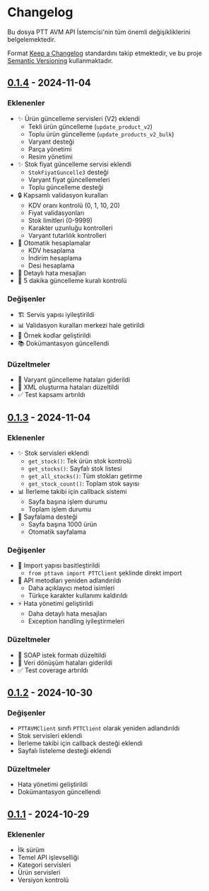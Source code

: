 # Changelog

Bu dosya PTT AVM API İstemcisi'nin tüm önemli değişikliklerini belgelemektedir.

Format [Keep a Changelog](https://keepachangelog.com/en/1.0.0/) standardını takip etmektedir,
ve bu proje [Semantic Versioning](https://semver.org/spec/v2.0.0.html) kullanmaktadır.

## [0.1.4] - 2024-11-04

### Eklenenler
- ✨ Ürün güncelleme servisleri (V2) eklendi
  - Tekli ürün güncelleme (`update_product_v2`)
  - Toplu ürün güncelleme (`update_products_v2_bulk`)
  - Varyant desteği
  - Parça yönetimi
  - Resim yönetimi
- ✨ Stok fiyat güncelleme servisi eklendi
  - `StokFiyatGuncelle3` desteği
  - Varyant fiyat güncellemeleri
  - Toplu güncelleme desteği
- 🔒 Kapsamlı validasyon kuralları
  - KDV oranı kontrolü (0, 1, 10, 20)
  - Fiyat validasyonları
  - Stok limitleri (0-9999)
  - Karakter uzunluğu kontrolleri
  - Varyant tutarlılık kontrolleri
- 🧮 Otomatik hesaplamalar
  - KDV hesaplama
  - İndirim hesaplama
  - Desi hesaplama
- 📝 Detaylı hata mesajları
- 🔄 5 dakika güncelleme kuralı kontrolü

### Değişenler
- 🏗️ Servis yapısı iyileştirildi
- 📊 Validasyon kuralları merkezi hale getirildi
- 🎯 Örnek kodlar geliştirildi
- 📚 Dokümantasyon güncellendi

### Düzeltmeler
- 🐛 Varyant güncelleme hataları giderildi
- 🔧 XML oluşturma hataları düzeltildi
- ✅ Test kapsamı artırıldı

## [0.1.3] - 2024-11-04

### Eklenenler
- ✨ Stok servisleri eklendi
  - `get_stock()`: Tek ürün stok kontrolü
  - `get_stocks()`: Sayfalı stok listesi
  - `get_all_stocks()`: Tüm stokları getirme
  - `get_stock_count()`: Toplam stok sayısı
- 📊 İlerleme takibi için callback sistemi
  - Sayfa başına işlem durumu
  - Toplam işlem durumu
- 🔄 Sayfalama desteği
  - Sayfa başına 1000 ürün
  - Otomatik sayfalama

### Değişenler
- 🔨 Import yapısı basitleştirildi
  - `from pttavm import PTTClient` şeklinde direkt import
- 📝 API metodları yeniden adlandırıldı
  - Daha açıklayıcı metod isimleri
  - Türkçe karakter kullanımı kaldırıldı
- ⚡️ Hata yönetimi geliştirildi
  - Daha detaylı hata mesajları
  - Exception handling iyileştirmeleri

### Düzeltmeler
- 🐛 SOAP istek formatı düzeltildi
- 🔧 Veri dönüşüm hataları giderildi
- ✅ Test coverage artırıldı

## [0.1.2] - 2024-10-30

### Değişenler
- `PTTAVMClient` sınıfı `PTTClient` olarak yeniden adlandırıldı
- Stok servisleri eklendi
- İlerleme takibi için callback desteği eklendi
- Sayfalı listeleme desteği eklendi

### Düzeltmeler
- Hata yönetimi geliştirildi
- Dokümantasyon güncellendi

## [0.1.1] - 2024-10-29

### Eklenenler
- İlk sürüm
- Temel API işlevselliği
- Kategori servisleri
- Ürün servisleri
- Versiyon kontrolü

[0.1.4]: https://github.com/selimkosgen/pttavm_python/compare/v0.1.3...v0.1.4
[0.1.3]: https://github.com/selimkosgen/pttavm_python/compare/v0.1.2...v0.1.3
[0.1.2]: https://github.com/selimkosgen/pttavm_python/compare/v0.1.1...v0.1.2
[0.1.1]: https://github.com/selimkosgen/pttavm_python/releases/tag/v0.1.1 